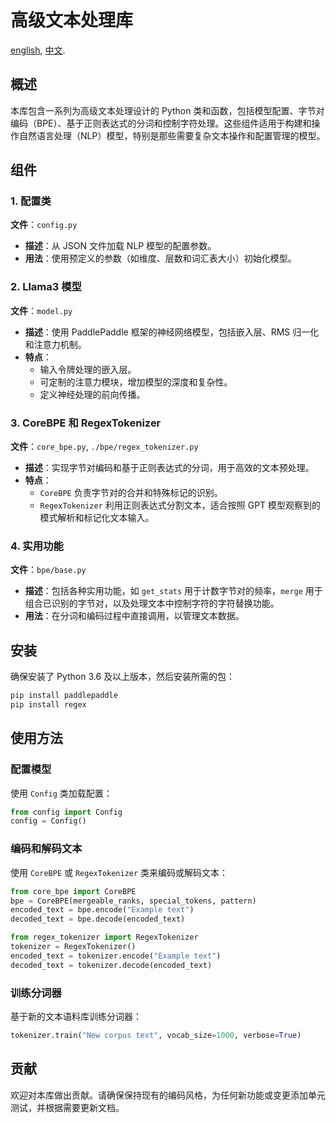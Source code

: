 # 高级文本处理库

[english](./README-en.md), [中文](./README.md).

## 概述

本库包含一系列为高级文本处理设计的 Python 类和函数，包括模型配置、字节对编码（BPE）、基于正则表达式的分词和控制字符处理。这些组件适用于构建和操作自然语言处理（NLP）模型，特别是那些需要复杂文本操作和配置管理的模型。

## 组件

### 1. 配置类

**文件**：`config.py`

- **描述**：从 JSON 文件加载 NLP 模型的配置参数。
- **用法**：使用预定义的参数（如维度、层数和词汇表大小）初始化模型。

### 2. Llama3 模型

**文件**：`model.py`

- **描述**：使用 PaddlePaddle 框架的神经网络模型，包括嵌入层、RMS 归一化和注意力机制。
- **特点**：
  - 输入令牌处理的嵌入层。
  - 可定制的注意力模块，增加模型的深度和复杂性。
  - 定义神经处理的前向传播。

### 3. CoreBPE 和 RegexTokenizer

**文件**：`core_bpe.py`, `./bpe/regex_tokenizer.py`

- **描述**：实现字节对编码和基于正则表达式的分词，用于高效的文本预处理。
- **特点**：
  - `CoreBPE` 负责字节对的合并和特殊标记的识别。
  - `RegexTokenizer` 利用正则表达式分割文本，适合按照 GPT 模型观察到的模式解析和标记化文本输入。

### 4. 实用功能

**文件**：`bpe/base.py`

- **描述**：包括各种实用功能，如 `get_stats` 用于计数字节对的频率，`merge` 用于组合已识别的字节对，以及处理文本中控制字符的字符替换功能。
- **用法**：在分词和编码过程中直接调用，以管理文本数据。

## 安装

确保安装了 Python 3.6 及以上版本，然后安装所需的包：

```bash
pip install paddlepaddle
pip install regex
```

## 使用方法

### 配置模型

使用 `Config` 类加载配置：

```python
from config import Config
config = Config()
```

### 编码和解码文本

使用 `CoreBPE` 或 `RegexTokenizer` 类来编码或解码文本：

```python
from core_bpe import CoreBPE
bpe = CoreBPE(mergeable_ranks, special_tokens, pattern)
encoded_text = bpe.encode("Example text")
decoded_text = bpe.decode(encoded_text)

from regex_tokenizer import RegexTokenizer
tokenizer = RegexTokenizer()
encoded_text = tokenizer.encode("Example text")
decoded_text = tokenizer.decode(encoded_text)
```

### 训练分词器

基于新的文本语料库训练分词器：

```python
tokenizer.train("New corpus text", vocab_size=1000, verbose=True)
```

## 贡献

欢迎对本库做出贡献。请确保保持现有的编码风格，为任何新功能或变更添加单元测试，并根据需要更新文档。